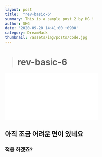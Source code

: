 ```yaml
---
layout: post
title:  "rev-basic-6"
summary: This is a sample post 2 by HG !
author: SHG
date: '2020-09-20 14:41:00 +0900'
category: DreamHack
thumbnail: /assets/img/posts/code.jpg
---
```

>
># rev-basic-6
![Alt text](/assets/img/posts/DreamHack/rev6/assembly.php)
## 아직 조금 어려운 면이 있네요 

### 적응 하겠죠?
